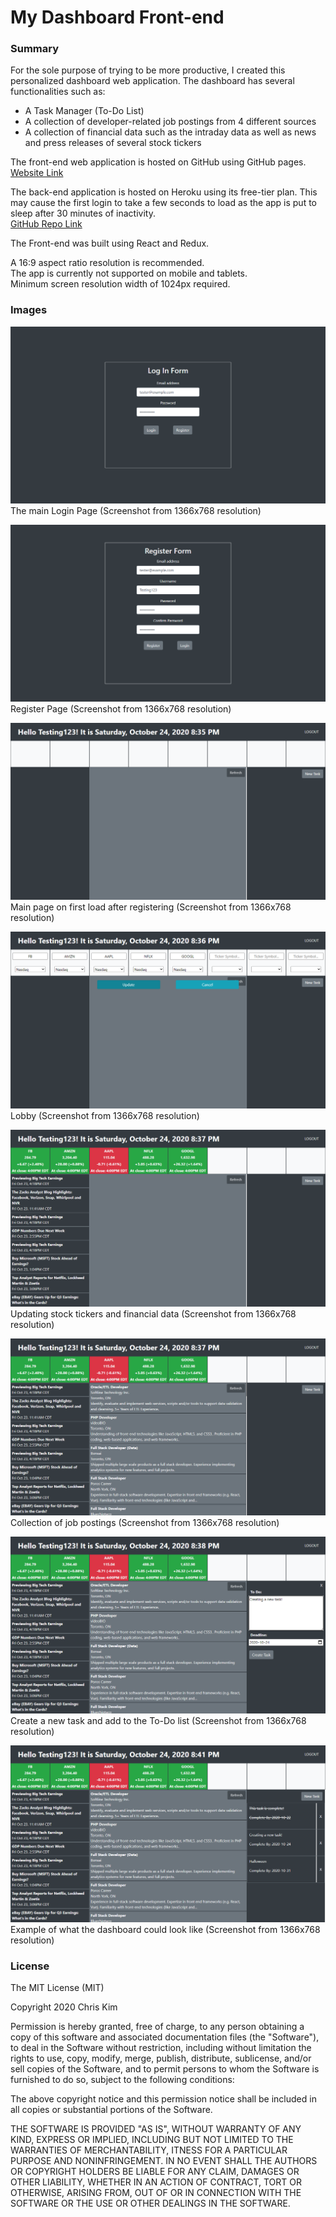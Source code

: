 # My Dashboard Front-end  

### Summary  

For the sole purpose of trying to be more productive, I created this personalized dashboard web application. The dashboard has several functionalities such as:
  - A Task Manager (To-Do List)
  - A collection of developer-related job postings from 4 different sources
  - A collection of financial data such as the intraday data as well as news and press releases of several stock tickers

The front-end web application is hosted on GitHub using GitHub pages.  
[Website Link](https://ikim1991.github.io/my-dashboard-app/)  

The back-end application is hosted on Heroku using its free-tier plan. This may cause the first login to take a few seconds to load as the app is put to sleep after 30 minutes of inactivity.  
[GitHub Repo Link](https://github.com/ikim1991/my-dashboard-app-api/)  

The Front-end was built using React and Redux.  

A 16:9 aspect ratio resolution is recommended.  
The app is currently not supported on mobile and tablets.  
Minimum screen resolution width of 1024px required.  

### Images  

![Login Page](./app-images/login.png "Login Page")  
The main Login Page (Screenshot from 1366x768 resolution)  

![Register Page](./app-images/register.png "Register Page")  
Register Page (Screenshot from 1366x768 resolution)  

![On Register](./app-images/onregister.png "On Register")  
Main page on first load after registering (Screenshot from 1366x768 resolution)  

![Add Stock Tickers](./app-images/addstocktickers.png "Add Stock Tickers")  
Lobby (Screenshot from 1366x768 resolution)  

![Financial Data](./app-images/financialdata.png "Financial Data")  
Updating stock tickers and financial data (Screenshot from 1366x768 resolution)  

![Job Postings](./app-images/jobpostings.png "Job Postings")  
Collection of job postings (Screenshot from 1366x768 resolution)  

![Create New Task](./app-images/newtask.png "Create New Task")  
Create a new task and add to the To-Do list (Screenshot from 1366x768 resolution)  

![To Do List](./app-images/todolist.png "To Do List")  
Example of what the dashboard could look like (Screenshot from 1366x768 resolution)  

### License  

The MIT License (MIT)  

Copyright 2020 Chris Kim  

Permission is hereby granted, free of charge, to any person obtaining a copy of this software and associated documentation files (the "Software"), to deal in the Software without restriction, including without limitation the rights to use, copy, modify, merge, publish, distribute, sublicense, and/or sell copies of the Software, and to permit persons to whom the Software is furnished to do so, subject to the following conditions:  

The above copyright notice and this permission notice shall be included in all copies or substantial portions of the Software.  

THE SOFTWARE IS PROVIDED "AS IS", WITHOUT WARRANTY OF ANY KIND, EXPRESS OR IMPLIED, INCLUDING BUT NOT LIMITED TO THE WARRANTIES OF MERCHANTABILITY, ITNESS FOR A PARTICULAR PURPOSE AND NONINFRINGEMENT. IN NO EVENT SHALL THE AUTHORS OR COPYRIGHT HOLDERS BE LIABLE FOR ANY CLAIM, DAMAGES OR OTHER LIABILITY, WHETHER IN AN ACTION OF CONTRACT, TORT OR OTHERWISE, ARISING FROM, OUT OF OR IN CONNECTION WITH THE SOFTWARE OR THE USE OR OTHER DEALINGS IN THE SOFTWARE.  
